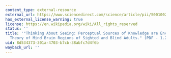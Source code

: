 ```yaml
---
content_type: external-resource
external_url: https://www.sciencedirect.com/science/article/pii/S0010027714000675
has_external_license_warning: true
license: https://en.wikipedia.org/wiki/All_rights_reserved
status: ''
title: '"Thinking About Seeing: Perceptual Sources of Knowledge are Encoded in the
  Theory of Mind Brain Regions of Sighted and Blind Adults." (PDF - 1.2MB)'
uid: 8d534373-301a-4703-b7cb-38abfc7d4f6b
wayback_url: ''
---
```

